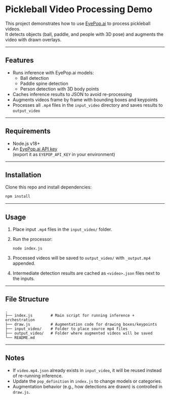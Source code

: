 # Pickleball Video Processing Demo

This project demonstrates how to use [EyePop.ai](https://www.eyepop.ai/) to process pickleball videos.  
It detects objects (ball, paddle, and people with 3D pose) and augments the video with drawn overlays.

---

## Features
- Runs inference with EyePop.ai models:
  - Ball detection
  - Paddle spine detection
  - Person detection with 3D body points
- Caches inference results to JSON to avoid re-processing
- Augments videos frame by frame with bounding boxes and keypoints
- Processes all `.mp4` files in the `input_video` directory and saves results to `output_video`

---

## Requirements
- Node.js v18+
- An [EyePop.ai API key](https://www.eyepop.ai/)  
  (export it as `EYEPOP_API_KEY` in your environment)

---

## Installation
Clone this repo and install dependencies:

```bash
npm install
```

---

## Usage
1. Place input `.mp4` files in the `input_video/` folder.  
2. Run the processor:

   ```
   node index.js
   ```

3. Processed videos will be saved to `output_video/` with `_output.mp4` appended.  
4. Intermediate detection results are cached as `<video>.json` files next to the inputs.

---

## File Structure

```
.
├── index.js        # Main script for running inference + orchestration
├── draw.js         # Augmentation code for drawing boxes/keypoints
├── input_video/    # Folder to place source mp4 files
├── output_video/   # Folder where augmented videos will be saved
└── README.md
```

---

## Notes
- If `video.mp4.json` already exists in `input_video`, it will be reused instead of re-running inference.  
- Update the `pop_definition` in `index.js` to change models or categories.  
- Augmentation behavior (e.g., how detections are drawn) is controlled in `draw.js`.